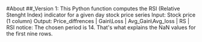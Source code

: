 #About 
##_Version 1:
This Python function computes the RSI (Relative Stenght Index) indicator for a given day stock price series
Input: Stock price (1 column)
Output: Price_diffrences | Gain\Loss | Avg_Gain\Avg_loss | RS | RSI 
notice: The chosen period is 14. That's what explains the NaN values for the first nine rows.